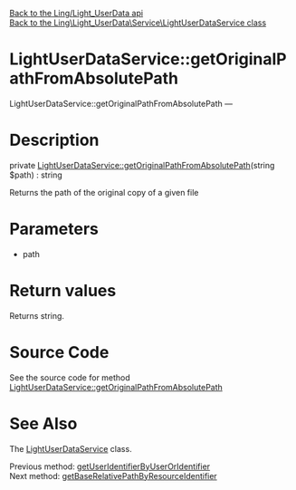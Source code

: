 [Back to the Ling/Light_UserData api](https://github.com/lingtalfi/Light_UserData/blob/master/doc/api/Ling/Light_UserData.md)<br>
[Back to the Ling\Light_UserData\Service\LightUserDataService class](https://github.com/lingtalfi/Light_UserData/blob/master/doc/api/Ling/Light_UserData/Service/LightUserDataService.md)


LightUserDataService::getOriginalPathFromAbsolutePath
================



LightUserDataService::getOriginalPathFromAbsolutePath — 




Description
================


private [LightUserDataService::getOriginalPathFromAbsolutePath](https://github.com/lingtalfi/Light_UserData/blob/master/doc/api/Ling/Light_UserData/Service/LightUserDataService/getOriginalPathFromAbsolutePath.md)(string $path) : string




Returns the path of the original copy of a given file




Parameters
================


- path

    


Return values
================

Returns string.








Source Code
===========
See the source code for method [LightUserDataService::getOriginalPathFromAbsolutePath](https://github.com/lingtalfi/Light_UserData/blob/master/Service/LightUserDataService.php#L1564-L1577)


See Also
================

The [LightUserDataService](https://github.com/lingtalfi/Light_UserData/blob/master/doc/api/Ling/Light_UserData/Service/LightUserDataService.md) class.

Previous method: [getUserIdentifierByUserOrIdentifier](https://github.com/lingtalfi/Light_UserData/blob/master/doc/api/Ling/Light_UserData/Service/LightUserDataService/getUserIdentifierByUserOrIdentifier.md)<br>Next method: [getBaseRelativePathByResourceIdentifier](https://github.com/lingtalfi/Light_UserData/blob/master/doc/api/Ling/Light_UserData/Service/LightUserDataService/getBaseRelativePathByResourceIdentifier.md)<br>

